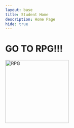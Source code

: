 ```yaml
---
layout: base
title: Student Home 
description: Home Page
hide: true
---
```


# GO TO RPG!!!

<div style="display: flex; flex-wrap: wrap; gap: 10px;">
    <a href="https://whitelunarium.github.io/RPG-Game/rpg/">
        <img src="https://img.shields.io/badge/RPG-123123?style=for-the-badge&logo=1001tracklists&logoColor=white&logoSize=auto&color=black" alt="RPG" style="width: 200px; height: auto;">
    </a>
